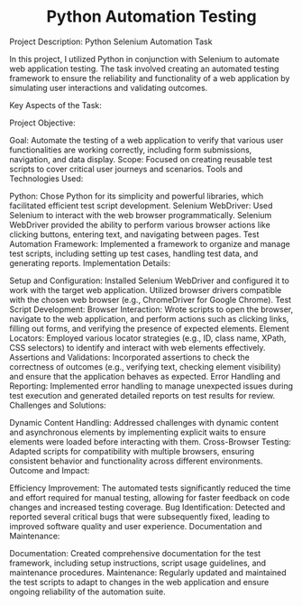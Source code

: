 <h1><center>Python Automation Testing</center></h1>
Project Description: Python Selenium Automation Task

In this project, I utilized Python in conjunction with Selenium to automate web application testing. The task involved creating an automated testing framework to ensure the reliability and functionality of a web application by simulating user interactions and validating outcomes.

Key Aspects of the Task:

Project Objective:

Goal: Automate the testing of a web application to verify that various user functionalities are working correctly, including form submissions, navigation, and data display.
Scope: Focused on creating reusable test scripts to cover critical user journeys and scenarios.
Tools and Technologies Used:

Python: Chose Python for its simplicity and powerful libraries, which facilitated efficient test script development.
Selenium WebDriver: Used Selenium to interact with the web browser programmatically. Selenium WebDriver provided the ability to perform various browser actions like clicking buttons, entering text, and navigating between pages.
Test Automation Framework: Implemented a framework to organize and manage test scripts, including setting up test cases, handling test data, and generating reports.
Implementation Details:

Setup and Configuration: Installed Selenium WebDriver and configured it to work with the target web application. Utilized browser drivers compatible with the chosen web browser (e.g., ChromeDriver for Google Chrome).
Test Script Development:
Browser Interaction: Wrote scripts to open the browser, navigate to the web application, and perform actions such as clicking links, filling out forms, and verifying the presence of expected elements.
Element Locators: Employed various locator strategies (e.g., ID, class name, XPath, CSS selectors) to identify and interact with web elements effectively.
Assertions and Validations: Incorporated assertions to check the correctness of outcomes (e.g., verifying text, checking element visibility) and ensure that the application behaves as expected.
Error Handling and Reporting: Implemented error handling to manage unexpected issues during test execution and generated detailed reports on test results for review.
Challenges and Solutions:

Dynamic Content Handling: Addressed challenges with dynamic content and asynchronous elements by implementing explicit waits to ensure elements were loaded before interacting with them.
Cross-Browser Testing: Adapted scripts for compatibility with multiple browsers, ensuring consistent behavior and functionality across different environments.
Outcome and Impact:

Efficiency Improvement: The automated tests significantly reduced the time and effort required for manual testing, allowing for faster feedback on code changes and increased testing coverage.
Bug Identification: Detected and reported several critical bugs that were subsequently fixed, leading to improved software quality and user experience.
Documentation and Maintenance:

Documentation: Created comprehensive documentation for the test framework, including setup instructions, script usage guidelines, and maintenance procedures.
Maintenance: Regularly updated and maintained the test scripts to adapt to changes in the web application and ensure ongoing reliability of the automation suite.
